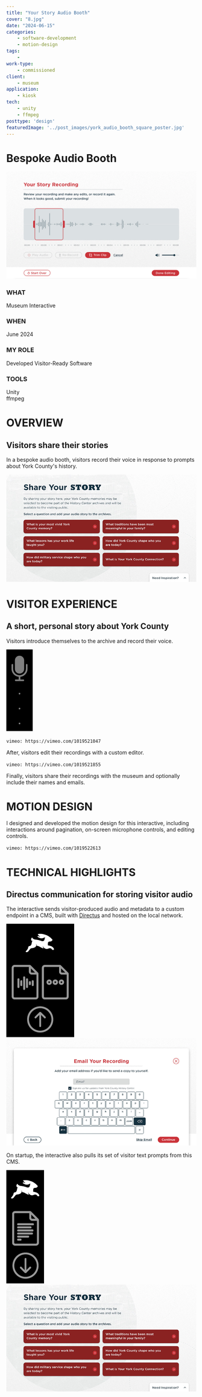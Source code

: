 ```yaml
---
title: "Your Story Audio Booth"
cover: "8.jpg"
date: "2024-06-15"
categories:
    - software-development
    - motion-design
tags:
    - 
work-type:
    - commissioned
client:
    - museum
application:
    - kiosk
tech:
    - unity
    - ffmpeg
posttype: 'design'
featuredImage: '../post_images/york_audio_booth_square_poster.jpg'
---
```


# Bespoke Audio Booth

<cover-img>

<img src="../post_images/york_audio_booth/york_audio_booth_cover.jpg" alt="Screen shot of user interface for editing an audio clip, with buttons to playback the clip, trim its length, and re-record." title="Editing page.">

</cover-img>


<design-meta>

### WHAT

Museum Interactive

### WHEN

June 2024

### MY ROLE

Developed Visitor-Ready Software

### TOOLS

Unity\
ffmpeg

</design-meta>

<grid-container>

# OVERVIEW

## Visitors share their stories

In a bespoke audio booth, visitors record their voice in response to prompts about York County's history.

<touch-container title="The first page of the experience, which welcomes visitors with a set of text prompts for their recording to choose from, as well as set of two example oral histories to preview before creating their own recording.">
<img src="../post_images/york_audio_booth/york_audio_booth_prompts.jpg" alt="Screenshot of page with six text prompts for visitors to respond to. Prompts include for example 'What is your most vivid York County memory?'" title=" "/>
</touch-container>

# VISITOR EXPERIENCE

## A short, personal story about York County

Visitors introduce themselves to the archive and record their voice.

<img src="../post_images/york_audio_booth/mic.jpg" alt="Graphic showing a microphone connected to the image below." title=" "/>

<touch-container title="Recording page, with recording underway">
<video-container>

`vimeo: https://vimeo.com/1019521047`

</video-container>
</touch-container>

After, visitors edit their recordings with a custom editor.

<touch-container title="Editing page">
<video-container>

`vimeo: https://vimeo.com/1019521855`

</video-container>
</touch-container>

Finally, visitors share their recordings with the museum and optionally include their names and emails.


# MOTION DESIGN

I designed and developed the motion design for this interactive, including interactions around pagination, on-screen microphone controls, and editing controls.

<touch-container title="Transition between prompt and recording pages">
<video-container>

`vimeo: https://vimeo.com/1019522613`

</video-container>
</touch-container>



# TECHNICAL HIGHLIGHTS

## Directus communication for storing visitor audio

The interactive sends visitor-produced audio and metadata to a custom endpoint in a CMS, built with [Directus](https://directus.io/) and hosted on the local network.

<img src="../post_images/york_audio_booth/directus_uploads_.jpg" alt="Graphic showing the Directus logo (a rabbit) above icons describing the uploading of audio files and metadata to Directus." title=" "/>

<touch-container title="Email entry page, which visitors use to optionally share their email with the museum and/or receive a copy of their audio">
<img src="../post_images/york_audio_booth/york_audio_booth_email.jpg" alt="Screenshot of page with text input field and on screen keyboard for visitor email entry." title=" "/>
</touch-container>

On startup, the interactive also pulls its set of visitor text prompts from this CMS.

<img src="../post_images/york_audio_booth/directus_downloads_.jpg" alt="Graphic showing the Directus logo (a rabbit) above icons describing the downloading of text from Directus." title=" "/>

<touch-container title="The first page of the experience with six text prompts, which are sourced dynamically from a local CMS that museum staff can access and change on the fly.">
<img src="../post_images/york_audio_booth/york_audio_booth_prompts.jpg" alt="Screenshot of page with six text prompts for visitors to respond to. Prompts include for example 'What is your most vivid York County memory?'" title=" "/>
</touch-container>



</grid-container>